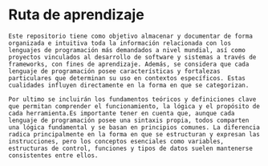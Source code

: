 # Ruta de aprendizaje
    Este repositorio tiene como objetivo almacenar y documentar de forma organizada e intuitiva toda la información relacionada con los lenguajes de programación más demandados a nivel mundial, así como proyectos vinculados al desarrollo de software y sistemas a través de frameworks, con fines de aprendizaje. Además, se considera que cada lenguaje de programación posee características y fortalezas particulares que determinan su uso en contextos específicos. Estas cualidades influyen directamente en la forma en que se categorizan.

    Por ultimo se incluirán los fundamentos teóricos y definiciones clave que permitan comprender el funcionamiento, la lógica y el propósito de cada herramienta.Es importante tener en cuenta que, aunque cada lenguaje de programación posee una sintaxis propia, todos comparten una lógica fundamental y se basan en principios comunes. La diferencia radica principalmente en la forma en que se estructuran y expresan las instrucciones, pero los conceptos esenciales como variables, estructuras de control, funciones y tipos de datos suelen mantenerse consistentes entre ellos.



